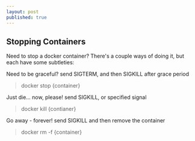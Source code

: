 ```yaml
---
layout: post
published: true
---
```


## Stopping Containers
Need to stop a docker container? There's a couple ways of doing it, but each have some subtleties:

Need to be graceful? send SIGTERM, and then SIGKILL after grace period
>docker stop {container}

Just die... now, please! send SIGKILL, or specified signal
>docker kill {contianer}

Go away - forever! send SIGKILL and then remove the container
>docker rm -f {container}

